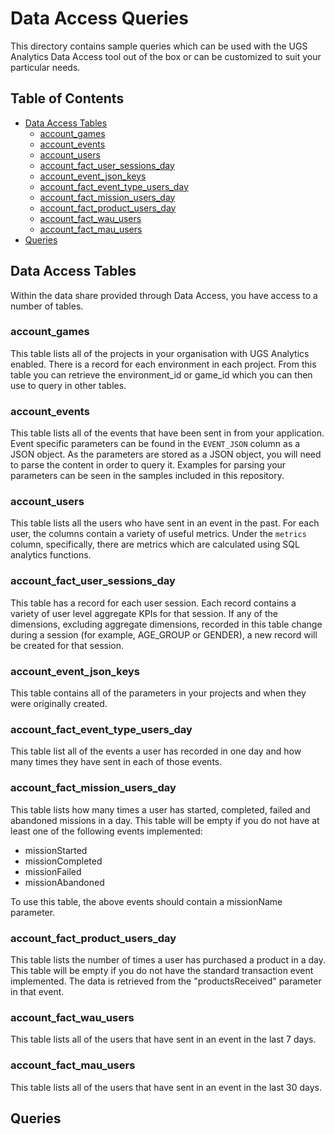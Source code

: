 # Data Access Queries

This directory contains sample queries which can be used with the UGS Analytics Data Access tool out of the box or can be customized to suit your particular needs.

## Table of Contents

- [Data Access Tables](#data-access-tables)
  - [account_games](#account_games)
  - [account_events](#account_events)
  - [account_users](#account_users)
  - [account_fact_user_sessions_day](#account_fact_user_sessions_day)
  - [account_event_json_keys](#account_event_json_keys)
  - [account_fact_event_type_users_day](#account_fact_event_type_users_day)
  - [account_fact_mission_users_day](#account_fact_mission_users_day)
  - [account_fact_product_users_day](#account_fact_product_users_day)
  - [account_fact_wau_users](#account_fact_wau_users)
  - [account_fact_mau_users](#account_fact_mau_users)
- [Queries](#queries)

## Data Access Tables

Within the data share provided through Data Access, you have access to a number of tables.

### account_games

This table lists all of the projects in your organisation with UGS Analytics enabled. There is a record for each environment in each project. From this table you can retrieve the environment_id or game_id which you can then use to query in other tables.

### account_events 

This table lists all of the events that have been sent in from your application. Event specific parameters can be found in the `EVENT_JSON` column as a JSON object. As the parameters are stored as a JSON object, you will need to parse the content in order to query it. Examples for parsing your parameters can be seen in the samples included in this repository.

### account_users 

This table lists all the users who have sent in an event in the past. For each user, the columns contain a variety of useful metrics. Under the `metrics` column, specifically, there are metrics which are calculated using SQL analytics functions.

### account_fact_user_sessions_day

This table has a record for each user session. Each record contains a variety of user level aggregate KPIs for that session. If any of the dimensions, excluding aggregate dimensions, recorded in this table change during a session (for example, AGE_GROUP or GENDER), a new record will be created for that session.

### account_event_json_keys 

This table contains all of the parameters in your projects and when they were originally created.

### account_fact_event_type_users_day 

This table list all of the events a user has recorded in one day and how many times they have sent in each of those events.

### account_fact_mission_users_day 

This table lists how many times a user has started, completed, failed and abandoned missions in a day. This table will be empty if you do not have at least one of the following events implemented:

- missionStarted
- missionCompleted
- missionFailed
- missionAbandoned

To use this table, the above events should contain a missionName parameter.

### account_fact_product_users_day

This table lists the number of times a user has purchased a product in a day. This table will be empty if you do not have the standard transaction event implemented. The data is retrieved from the "productsReceived" parameter in that event.

### account_fact_wau_users

This table lists all of the users that have sent in an event in the last 7 days. 

### account_fact_mau_users

This table lists all of the users that have sent in an event in the last 30 days. 

## Queries
